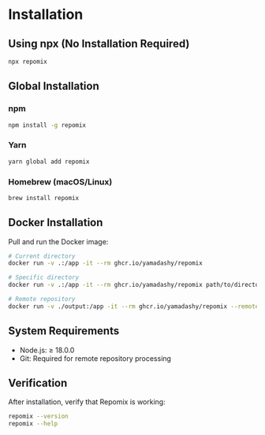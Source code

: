 # Installation

## Using npx (No Installation Required)

```bash
npx repomix
```

## Global Installation

### npm
```bash
npm install -g repomix
```

### Yarn
```bash
yarn global add repomix
```

### Homebrew (macOS/Linux)
```bash
brew install repomix
```

## Docker Installation

Pull and run the Docker image:

```bash
# Current directory
docker run -v .:/app -it --rm ghcr.io/yamadashy/repomix

# Specific directory
docker run -v .:/app -it --rm ghcr.io/yamadashy/repomix path/to/directory

# Remote repository
docker run -v ./output:/app -it --rm ghcr.io/yamadashy/repomix --remote yamadashy/repomix
```

## System Requirements

- Node.js: ≥ 18.0.0
- Git: Required for remote repository processing

## Verification

After installation, verify that Repomix is working:

```bash
repomix --version
repomix --help
```
